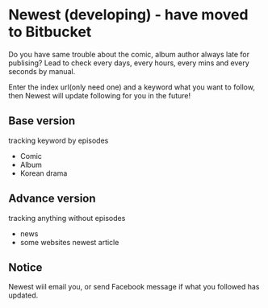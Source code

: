 # Newest (developing) - have moved to Bitbucket

<p> Do you have same trouble about the comic, album author always late for publising? Lead to check every days, every hours, every mins and every seconds by manual.</p>
<p>Enter the index url(only need one) and a keyword what you want to follow, then Newest will update following for you in the future!</p>


Base version 
-------------
tracking keyword by episodes 
* Comic
* Album
* Korean drama

Advance version
-------------
tracking anything without episodes
* news
* some websites newest article

Notice
-------------
Newest wiil email you, or send Facebook message if what you followed has updated.
